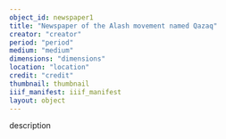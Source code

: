```yaml
---
object_id: newspaper1
title: "Newspaper of the Alash movement named Qazaq"
creator: "creator"
period: "period"
medium: "medium"
dimensions: "dimensions"
location: "location"
credit: "credit"
thumbnail: thumbnail
iiif_manifest: iiif_manifest
layout: object
---
```


description
